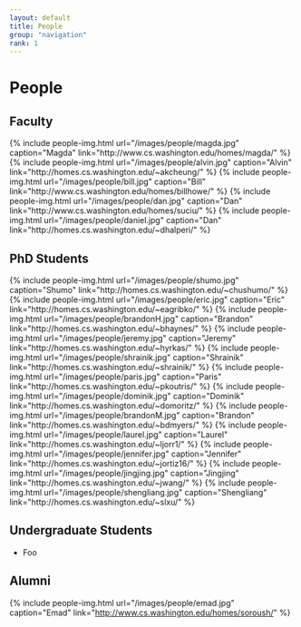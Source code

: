 ```yaml
---
layout: default
title: People
group: "navigation"
rank: 1
---
```


# People

## Faculty

<div class="flex-container">
{% include people-img.html url="/images/people/magda.jpg" caption="Magda" link="http://www.cs.washington.edu/homes/magda/" %}
{% include people-img.html url="/images/people/alvin.jpg" caption="Alvin" link="http://homes.cs.washington.edu/~akcheung/" %}
{% include people-img.html url="/images/people/bill.jpg" caption="Bill" link="http://www.cs.washington.edu/homes/billhowe/" %}
{% include people-img.html url="/images/people/dan.jpg" caption="Dan" link="http://www.cs.washington.edu/homes/suciu/" %}
{% include people-img.html url="/images/people/daniel.jpg" caption="Dan" link="http://homes.cs.washington.edu/~dhalperi/" %}
</div>

## PhD Students

<div class="flex-container">
{% include people-img.html url="/images/people/shumo.jpg" caption="Shumo" link="http://homes.cs.washington.edu/~chushumo/" %}
{% include people-img.html url="/images/people/eric.jpg" caption="Eric" link="http://homes.cs.washington.edu/~eagribko/" %}
{% include people-img.html url="/images/people/brandonH.jpg" caption="Brandon" link="http://homes.cs.washington.edu/~bhaynes/" %}
{% include people-img.html url="/images/people/jeremy.jpg" caption="Jeremy" link="http://homes.cs.washington.edu/~hyrkas/" %}
{% include people-img.html url="/images/people/shrainik.jpg" caption="Shrainik" link="http://homes.cs.washington.edu/~shrainik/" %}
{% include people-img.html url="/images/people/paris.jpg" caption="Paris" link="http://homes.cs.washington.edu/~pkoutris/" %}
{% include people-img.html url="/images/people/dominik.jpg" caption="Dominik" link="http://homes.cs.washington.edu/~domoritz/" %}
{% include people-img.html url="/images/people/brandonM.jpg" caption="Brandon" link="http://homes.cs.washington.edu/~bdmyers/" %}
{% include people-img.html url="/images/people/laurel.jpg" caption="Laurel" link="http://homes.cs.washington.edu/~ljorr1/" %}
{% include people-img.html url="/images/people/jennifer.jpg" caption="Jennifer" link="http://homes.cs.washington.edu/~jortiz16/" %}
{% include people-img.html url="/images/people/jingjing.jpg" caption="Jingjing" link="http://homes.cs.washington.edu/~jwang/" %}
{% include people-img.html url="/images/people/shengliang.jpg" caption="Shengliang" link="http://homes.cs.washington.edu/~slxu/" %}
</div>

## Undergraduate Students

* Foo

## Alumni

{% include people-img.html url="/images/people/emad.jpg" caption="Emad" link="http://www.cs.washington.edu/homes/soroush/" %}
